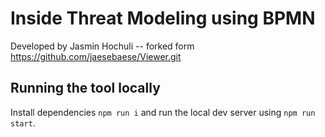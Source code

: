 # Inside Threat Modeling using BPMN
Developed by Jasmin Hochuli -- forked form https://github.com/jaesebaese/Viewer.git

## Running the tool locally
Install dependencies `npm run i` and run the local dev server using `npm run start`.

